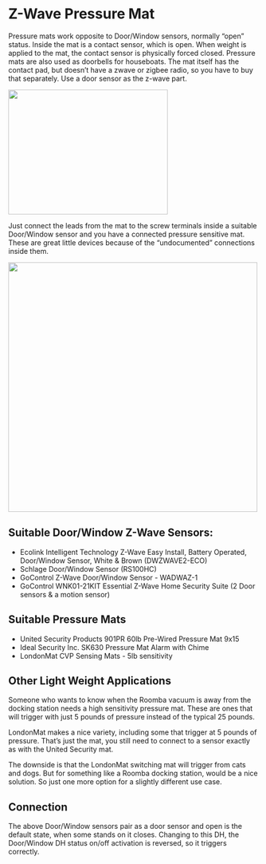 # Z-Wave Pressure Mat

Pressure mats work opposite to Door/Window sensors, normally “open” status. Inside the mat is a contact sensor, which is open. When weight is applied to the mat, the contact sensor is physically forced closed.
Pressure mats are also used as doorbells for houseboats.
The mat itself has the contact pad, but doesn’t have a zwave or zigbee radio, so you have to buy that separately. Use a door sensor as the z-wave part.

<img src="https://github.com/castlecole/customdevices/blob/master/PressureMat.jpg" width="320px" height="250px" />


Just connect the leads from the mat to the screw terminals inside a suitable Door/Window sensor and you have a connected pressure sensitive mat. These are great little devices because of the “undocumented” connections inside them.

<img src="https://github.com/castlecole/customdevices/blob/master/EcolinkDoorSensor.jpg" width="500px" height="500px" />

## Suitable Door/Window Z-Wave Sensors:
- Ecolink Intelligent Technology Z-Wave Easy Install, Battery Operated, Door/Window Sensor, White & Brown (DWZWAVE2-ECO)
- Schlage Door/Window Sensor (RS100HC)
- GoControl Z-Wave Door/Window Sensor - WADWAZ-1
- GoControl WNK01-21KIT Essential Z-Wave Home Security Suite (2 Door sensors & a motion sensor)

## Suitable Pressure Mats
- United Security Products 901PR 60lb Pre-Wired Pressure Mat 9x15
- Ideal Security Inc. SK630 Pressure Mat Alarm with Chime
- LondonMat CVP Sensing Mats - 5lb sensitivity

## Other Light Weight Applications
Someone who wants to know when the Roomba vacuum is away from the docking station needs a high sensitivity pressure mat. These are ones that will trigger with just 5 pounds of pressure instead of the typical 25 pounds.

LondonMat makes a nice variety, including some that trigger at 5 pounds of pressure. That’s just the mat, you still need to connect to a sensor exactly as with the United Security mat.

The downside is that the LondonMat switching mat will trigger from cats and dogs. But for something like a Roomba docking station, would be a nice solution. So just one more option for a slightly different use case.

## Connection
The above Door/Window sensors pair as a door sensor and open is the default state, when some stands on it closes.
Changing to this DH, the Door/Window DH status on/off activation is reversed, so it triggers correctly.

